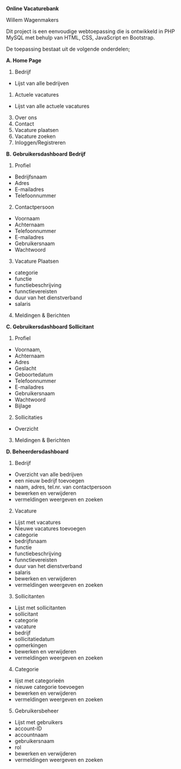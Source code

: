 **Online Vacaturebank**

Willem Wagenmakers

Dit project is een eenvoudige webtoepassing die is ontwikkeld in PHP MySQL met behulp van HTML, CSS, JavaScript en Bootstrap.

De toepassing bestaat uit de volgende onderdelen;

**A. Home Page**
 
  1) Bedrijf
  - Lijst van alle bedrijven 
  1) Actuele vacatures
  - Lijst van alle actuele vacatures
  3) Over ons  
  4) Contact 
  5) Vacature plaatsen  
  6) Vacature zoeken 
  7) Inloggen/Registreren  

**B.** **Gebruikersdashboard** **Bedrijf**

 1) Profiel  
 - Bedrijfsnaam
 - Adres
 - E-mailadres
 - Telefoonnummer

 2) Contactpersoon
 - Voornaam
 - Achternaam
 - Telefoonnummer
 - E-mailadres
 - Gebruikersnaam
 - Wachtwoord

 3) Vacature Plaatsen
 - categorie
 - functie
 - functiebeschrijving
 - funnctievereisten
 - duur van het dienstverband
 - salaris

 4. Meldingen & Berichten

**C. Gebruikersdashboard Sol****l****icitant**

 1) Profiel
 - Voornaam,
 - Achternaam
 - Adres
 - Geslacht
 - Geboortedatum
 - Telefoonnummer
 - E-mailadres
 - Gebruikersnaam
 - Wachtwoord
 - Bijlage
  
 2) Sollicitaties
 - Overzicht
 
 3) Meldingen & Berichten
 
**D. Beheerdersdashboard**

 1) Bedrijf
 - Overzicht van alle bedrijven
 - een nieuw bedrijf toevoegen
 - naam, adres, tel.nr. van contactpersoon
 - bewerken en verwijderen
 - vermeldingen weergeven en zoeken
 
 2) Vacature
 - Lijst met vacatures
 - Nieuwe vacatures toevoegen
 - categorie
 - bedrijfsnaam
 - functie
 - functiebeschrijving
 - funnctievereisten
 - duur van het dienstverband
 - salaris
 - bewerken en verwijderen
 - vermeldingen weergeven en zoeken
 
 3) Sollicitanten
 - Lijst met sollicitanten
 - sollicitant
 - categorie
 - vacature
 - bedrijf
 - sollicitatiedatum
 - opmerkingen
 - bewerken en verwijderen
 - vermeldingen weergeven en zoeken
 
 4) Categorie
 - lijst met categorieën
 - nieuwe categorie toevoegen
 - bewerken en verwijderen
 - vermeldingen weergeven en zoeken
 
 5) Gebruikersbeheer
 - Lijst met gebruikers
 - account-ID
 - accountnaam
 - gebruikersnaam
 - rol
 - bewerken en verwijderen
 - vermeldingen weergeven en zoeken
